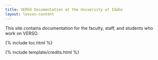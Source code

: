 ```yaml
---
title: VERSO Documentation at the University of Idaho
layout: lesson-content
---
```


This site contains documentation for the faculty, staff, and students who work on VERSO.

{% include toc.html %}

{% include template/credits.html %}
